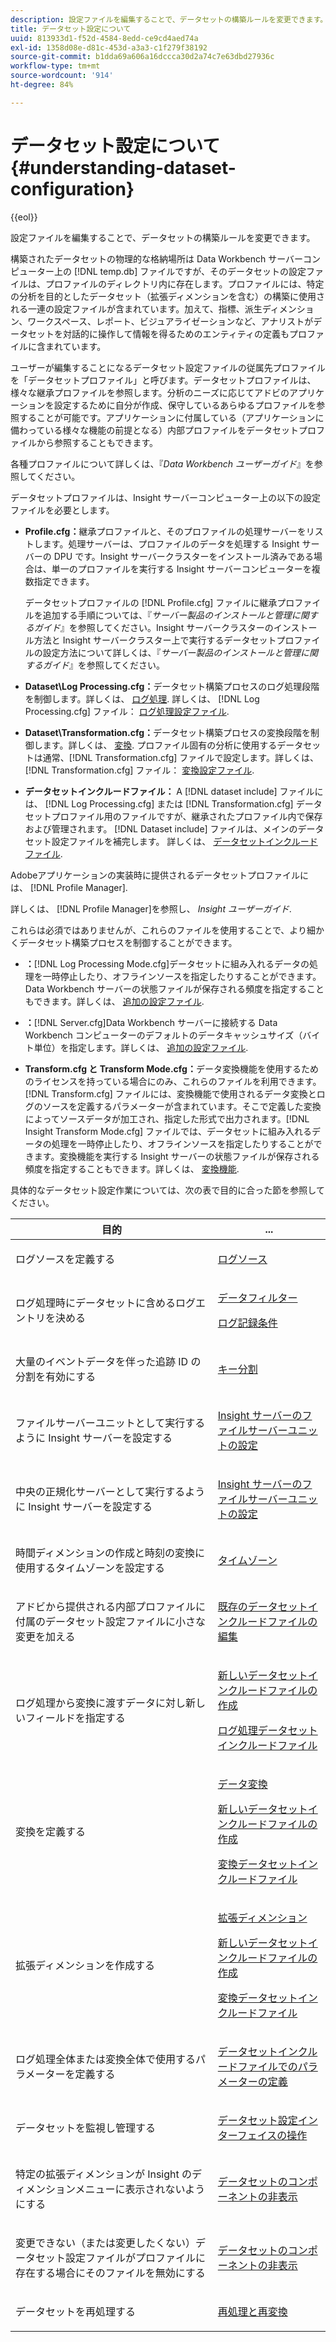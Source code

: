 ```yaml
---
description: 設定ファイルを編集することで、データセットの構築ルールを変更できます。
title: データセット設定について
uuid: 813933d1-f52d-4584-8edd-ce9cd4aed74a
exl-id: 1358d08e-d81c-453d-a3a3-c1f279f38192
source-git-commit: b1dda69a606a16dccca30d2a74c7e63dbd27936c
workflow-type: tm+mt
source-wordcount: '914'
ht-degree: 84%

---
```


# データセット設定について{#understanding-dataset-configuration}

{{eol}}

設定ファイルを編集することで、データセットの構築ルールを変更できます。

構築されたデータセットの物理的な格納場所は Data Workbench サーバーコンピューター上の [!DNL temp.db] ファイルですが、そのデータセットの設定ファイルは、プロファイルのディレクトリ内に存在します。プロファイルには、特定の分析を目的としたデータセット（拡張ディメンションを含む）の構築に使用される一連の設定ファイルが含まれています。加えて、指標、派生ディメンション、ワークスペース、レポート、ビジュアライゼーションなど、アナリストがデータセットを対話的に操作して情報を得るためのエンティティの定義もプロファイルに含まれています。

ユーザーが編集することになるデータセット設定ファイルの従属先プロファイルを「データセットプロファイル」と呼びます。データセットプロファイルは、様々な継承プロファイルを参照します。分析のニーズに応じてアドビのアプリケーションを設定するために自分が作成、保守しているあらゆるプロファイルを参照することが可能です。アプリケーションに付属している（アプリケーションに備わっている様々な機能の前提となる）内部プロファイルをデータセットプロファイルから参照することもできます。

各種プロファイルについて詳しくは、『*Data Workbench ユーザーガイド*』を参照してください。

<!--
c_req_config_files.xml
-->

データセットプロファイルは、Insight サーバーコンピューター上の以下の設定ファイルを必要とします。

* **Profile.cfg：**&#x200B;継承プロファイルと、そのプロファイルの処理サーバーをリストします。処理サーバーは、プロファイルのデータを処理する Insight サーバーの DPU です。Insight サーバークラスターをインストール済みである場合は、単一のプロファイルを実行する Insight サーバーコンピューターを複数指定できます。

   データセットプロファイルの [!DNL Profile.cfg] ファイルに継承プロファイルを追加する手順については、『*サーバー製品のインストールと管理に関するガイド*』を参照してください。Insight サーバークラスターのインストール方法と Insight サーバークラスター上で実行するデータセットプロファイルの設定方法について詳しくは、『*サーバー製品のインストールと管理に関するガイド*』を参照してください。

* **Dataset\Log Processing.cfg：**&#x200B;データセット構築プロセスのログ処理段階を制御します。詳しくは、 [ログ処理](../../home/c-dataset-const-proc/c-dataset-constr.md#concept-8a63892878004dc389c7dad784fcb061). 詳しくは、 [!DNL Log Processing.cfg] ファイル： [ログ処理設定ファイル](../../home/c-dataset-const-proc/c-log-proc-config-file/c-abt-log-proc-config-file.md).

* **Dataset\Transformation.cfg：**&#x200B;データセット構築プロセスの変換段階を制御します。詳しくは、 [変換](../../home/c-dataset-const-proc/c-dataset-constr.md#concept-88f72e0897a744b5bc03df5039264dda). プロファイル固有の分析に使用するデータセットは通常、[!DNL Transformation.cfg] ファイルで設定します。詳しくは、 [!DNL Transformation.cfg] ファイル： [変換設定ファイル](../../home/c-dataset-const-proc/c-trans-config-file/c-abt-trans-config-file.md).

* **データセットインクルードファイル：** A [!DNL dataset include] ファイルには、 [!DNL Log Processing.cfg] または [!DNL Transformation.cfg] データセットプロファイル用のファイルですが、継承されたプロファイル内で保存および管理されます。 [!DNL Dataset include] ファイルは、メインのデータセット設定ファイルを補完します。 詳しくは、 [データセットインクルードファイル](../../home/c-dataset-const-proc/c-dataset-inc-files/c-abt-dataset-inc-files.md).

Adobeアプリケーションの実装時に提供されるデータセットプロファイルには、 [!DNL Profile Manager].

詳しくは、 [!DNL Profile Manager]を参照し、 *Insight ユーザーガイド*.

<!--
c_addl_config_files.xml
-->

これらは必須ではありませんが、これらのファイルを使用することで、より細かくデータセット構築プロセスを制御することができます。

* **：**[!DNL Log Processing Mode.cfg]データセットに組み入れるデータの処理を一時停止したり、オフラインソースを指定したりすることができます。Data Workbench サーバーの状態ファイルが保存される頻度を指定することもできます。詳しくは、 [追加の設定ファイル](../../home/c-dataset-const-proc/c-add-config-files/c-add-config-files.md#concept-1afef4f88f1e467ab4326875fd1d3004).

* **：**[!DNL Server.cfg]Data Workbench サーバーに接続する Data Workbench コンピューターのデフォルトのデータキャッシュサイズ（バイト単位）を指定します。詳しくは、 [追加の設定ファイル](../../home/c-dataset-const-proc/c-add-config-files/c-add-config-files.md#concept-1afef4f88f1e467ab4326875fd1d3004).

* **Transform.cfg と Transform Mode.cfg：**&#x200B;データ変換機能を使用するためのライセンスを持っている場合にのみ、これらのファイルを利用できます。[!DNL Transform.cfg] ファイルには、変換機能で使用されるデータ変換とログのソースを定義するパラメーターが含まれています。そこで定義した変換によってソースデータが加工され、指定した形式で出力されます。[!DNL Insight Transform Mode.cfg] ファイルでは、データセットに組み入れるデータの処理を一時停止したり、オフラインソースを指定したりすることができます。変換機能を実行する Insight サーバーの状態ファイルが保存される頻度を指定することもできます。詳しくは、 [変換機能](https://experienceleague.adobe.com/docs/data-workbench/using/server-admin-install/transform/t-config-tfm.html).

<!--
c_next_steps.xml
-->

具体的なデータセット設定作業については、次の表で目的に合った節を参照してください。

<table id="table_394CFB5135274545B5DA37952EC6943E"> 
 <thead> 
  <tr> 
   <th colname="col1" class="entry"> 目的 </th> 
   <th colname="col2" class="entry"> ... </th> 
  </tr> 
 </thead>
 <tbody> 
  <tr> 
   <td colname="col1"> <p>ログソースを定義する </p> </td> 
   <td colname="col2"> <p><a href="../../home/c-dataset-const-proc/c-log-proc-config-file/c-log-sources.md#concept-6714c720fac044cbb9af003bf401b2ea"> ログソース </a> </p> </td> 
  </tr> 
  <tr> 
   <td colname="col1"> <p>ログ処理時にデータセットに含めるログエントリを決める </p> </td> 
   <td colname="col2"> <p> <a href="../../home/c-dataset-const-proc/c-log-proc-config-file/c-info-log-proc-param.md#concept-41bd49bf6b64442d91c232ec67529a3d"> データフィルター</a> </p> <p> <a href="../../home/c-dataset-const-proc/c-log-proc-config-file/c-info-log-proc-param.md#concept-ecaff95cee4e40bc90f81e099c5fc934"> ログ記録条件</a> </p> </td> 
  </tr> 
  <tr> 
   <td colname="col1"> <p>大量のイベントデータを伴った追跡 ID の分割を有効にする </p> </td> 
   <td colname="col2"> <p><a href="../../home/c-dataset-const-proc/c-log-proc-config-file/c-info-log-proc-param.md#concept-64b416bbe42f4d689f90df246f7f7caf"> キー分割</a> </p> </td> 
  </tr> 
  <tr> 
   <td colname="col1"> <p>ファイルサーバーユニットとして実行するように Insight サーバーを設定する </p> </td> 
   <td colname="col2"> <p><a href="../../home/c-dataset-const-proc/c-log-proc-config-file/c-ins-svr-file-svr-unit.md#concept-995abff3fce34e439fb3f7f47191c80d"> Insight サーバーのファイルサーバーユニットの設定 </a> </p> </td> 
  </tr> 
  <tr> 
   <td colname="col1"> <p>中央の正規化サーバーとして実行するように Insight サーバーを設定する </p> </td> 
   <td colname="col2"> <p><a href="../../home/c-dataset-const-proc/c-log-proc-config-file/c-ins-svr-file-svr-unit.md#concept-995abff3fce34e439fb3f7f47191c80d"> Insight サーバーのファイルサーバーユニットの設定 </a> </p> </td> 
  </tr> 
  <tr> 
   <td colname="col1"> <p>時間ディメンションの作成と時刻の変換に使用するタイムゾーンを設定する </p> </td> 
   <td colname="col2"> <p><a href="../../home/c-dataset-const-proc/c-trans-config-file/c-spec-trans-param/c-time-zones.md#concept-9cf16b1cb4874f7d85e1dd950fdb4956"> タイムゾーン </a> </p> </td> 
  </tr> 
  <tr> 
   <td colname="col1"> <p>アドビから提供される内部プロファイルに付属のデータセット設定ファイルに小さな変更を加える </p> </td> 
   <td colname="col2"> <p><a href="../../home/c-dataset-const-proc/c-dataset-inc-files/c-work-dataset-inc-files/t-edit-ex-dataset-inc-files.md#task-456c04e38ebc425fb35677a6bb6aa077"> 既存のデータセットインクルードファイルの編集 </a> </p> </td> 
  </tr> 
  <tr> 
   <td colname="col1"> <p>ログ処理から変換に渡すデータに対し新しいフィールドを指定する </p> </td> 
   <td colname="col2"> <p> <a href="../../home/c-dataset-const-proc/c-dataset-inc-files/c-work-dataset-inc-files/t-create-new-dataset-inc-files.md#task-b29f30605c374a6ca747ac843337b06e"> 新しいデータセットインクルードファイルの作成 </a> </p> <p> <a href="../../home/c-dataset-const-proc/c-dataset-inc-files/c-types-dataset-inc-files/c-log-proc-dataset-inc-files/c-log-proc-dataset-inc-files.md#concept-999475a22519432e98844622ca95b6ab"> ログ処理データセットインクルードファイル </a> </p> </td> 
  </tr> 
  <tr> 
   <td colname="col1"> <p>変換を定義する </p> </td> 
   <td colname="col2"> <p> <a href="../../home/c-dataset-const-proc/c-data-trans/c-abt-transf.md"> データ変換 </a> </p> <p> <a href="../../home/c-dataset-const-proc/c-dataset-inc-files/c-work-dataset-inc-files/t-create-new-dataset-inc-files.md#task-b29f30605c374a6ca747ac843337b06e"> 新しいデータセットインクルードファイルの作成 </a> </p> <p> <a href="../../home/c-dataset-const-proc/c-dataset-inc-files/c-types-dataset-inc-files/c-trans-dataset-inc-files.md#concept-c64aa78ed9ce40b8a0f4932c82ff5ace"> 変換データセットインクルードファイル </a> </p> </td> 
  </tr> 
  <tr> 
   <td colname="col1"> <p>拡張ディメンションを作成する </p> </td> 
   <td colname="col2"> <p> <a href="../../home/c-dataset-const-proc/c-ex-dim/c-abt-ex-dim.md"> 拡張ディメンション </a> </p> <p> <a href="../../home/c-dataset-const-proc/c-dataset-inc-files/c-work-dataset-inc-files/t-create-new-dataset-inc-files.md#task-b29f30605c374a6ca747ac843337b06e"> 新しいデータセットインクルードファイルの作成 </a> </p> <p> <a href="../../home/c-dataset-const-proc/c-dataset-inc-files/c-types-dataset-inc-files/c-trans-dataset-inc-files.md#concept-c64aa78ed9ce40b8a0f4932c82ff5ace"> 変換データセットインクルードファイル </a> </p> </td> 
  </tr> 
  <tr> 
   <td colname="col1"> <p>ログ処理全体または変換全体で使用するパラメーターを定義する </p> </td> 
   <td colname="col2"> <p><a href="../../home/c-dataset-const-proc/c-dataset-inc-files/c-def-param-dataset-inc-files/c-def-param-dataset-inc-files.md#concept-5ad06acc8dc44bf2a99643fafdd56b50"> データセットインクルードファイルでのパラメーターの定義 </a> </p> </td> 
  </tr> 
  <tr> 
   <td colname="col1"> <p>データセットを監視し管理する </p> </td> 
   <td colname="col2"> <p><a href="../../home/c-dataset-const-proc/c-dataset-config-tools/c-dataset-config-int/c-dataset-config-int.md#concept-0ea33a52ce234ec8951e7b4430fbc5ab"> データセット設定インターフェイスの操作 </a> </p> </td> 
  </tr> 
  <tr> 
   <td colname="col1"> <p>特定の拡張ディメンションが Insight のディメンションメニューに表示されないようにする </p> </td> 
   <td colname="col2"> <p><a href="../../home/c-dataset-const-proc/c-dataset-config-tools/c-hide-dataset-comp/c-hide-dataset-comp.md#concept-50d9a004736f42f6b0aa7cde0d6148ff"> データセットのコンポーネントの非表示 </a> </p> </td> 
  </tr> 
  <tr> 
   <td colname="col1"> <p>変更できない（または変更したくない）データセット設定ファイルがプロファイルに存在する場合にそのファイルを無効にする </p> </td> 
   <td colname="col2"> <p><a href="../../home/c-dataset-const-proc/c-dataset-config-tools/c-hide-dataset-comp/c-hide-dataset-comp.md#concept-50d9a004736f42f6b0aa7cde0d6148ff"> データセットのコンポーネントの非表示 </a> </p> </td> 
  </tr> 
  <tr> 
   <td colname="col1"> <p>データセットを再処理する </p> </td> 
   <td colname="col2"> <p><a href="../../home/c-dataset-const-proc/c-reproc-retrans/c-unst-reproc-retrans.md"> 再処理と再変換 </a> </p> </td> 
  </tr> 
 </tbody> 
</table>
